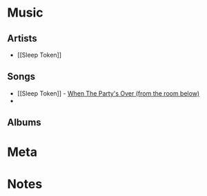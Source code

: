 # Music



## Artists

- [[Sleep Token]]


## Songs

- [[Sleep Token]] - [When The Party's Over (from the room below)](https://www.youtube.com/watch?v=-gpOS0yn4MI&ab_channel=SleepToken-Topic)
- 


## Albums



# Meta



# Notes

